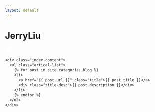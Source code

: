 ```yaml
---
layout: default
---
```


<body>
  <div class="index-wrapper">
    <div class="aside">
      <div class="info-card">
        <h1>JerryLiu</h1>
        <a href="http://weibo.com/u/5237802868" target="_blank"><img src="http://www.weibo.com/favicon.ico" alt="" width="25"/></a>
        <a href="http://github.com/JerryLauzzz" target="_blank"><img src="/github.png"></a>
<!--         <a href="http://www.douban.com/people/beiyuu/" target="_blank">Git</a> -->
<!--         <img src="http://www.douban.com/favicon.ico" alt="" width="22"/> -->
<!--         <a href="http://instagram.com/JerryLiu/" target="_blank"><img src="http://d36xtkk24g8jdx.cloudfront.net/bluebar/00c6602/images/ico/favicon.ico" alt="" width="22"/></a> -->
      </div>
      <div id="particles-js"></div>
    </div>

    <div class="index-content">
      <ul class="artical-list">
        {% for post in site.categories.blog %}
        <li>
          <a href="{{ post.url }}" class="title">{{ post.title }}</a>
          <div class="title-desc">{{ post.description }}</div>
        </li>
        {% endfor %}
      </ul>
    </div>
  </div>
</body>
